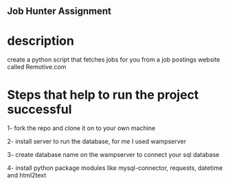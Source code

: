 ## Job Hunter Assignment
# description 
create a python script that fetches jobs for you from a job postings website called Remotive.com
# Steps that help to run the project successful 
1- fork the repo and clone it on to your own machine

2- install server to run the database, for me I used wampserver

3- create database name on the wampserver to connect your sql database

4- install python package modules like mysql-connector, requests, datetime and html2text